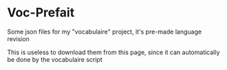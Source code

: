 # Voc-Prefait
Some json files for my "vocabulaire" project, it's pre-made language revision

This is useless to download them from this page, since it can automatically be done by the vocabulaire script
